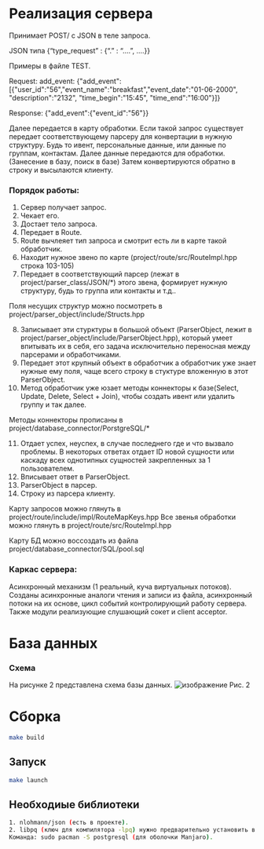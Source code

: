 # Реализация сервера
Принимает POST/ с JSON в теле запроса.

JSON типа {“type_request” : {“.” : “....”, ....}}

Примеры в файле TEST.

Request: add_event: {"add_event":[{"user_id":"56","event_name":"breakfast","event_date":"01-06-2000", "description":"2132", "time_begin":"15:45", "time_end":"16:00"}]}

Response: {"add_event":{"event_id":"56"}}

Далее передается в карту обработки. Если такой запрос существует передает соответствующему парсеру
для конвертации в нужную структуру. Будь то ивент, персональные данные, или данные по группам, контактам.
Далее данные передаются для обработки. (Занесение в базу, поиск в базе)
Затем конвертируются обратно в строку и высылаются клиенту.


### Порядок работы:
1. Сервер получает запрос. 
2. Чекает его.
3. Достает тело запроса.
4. Передает в Route.
5. Route вычлеяет тип запроса и смотрит есть ли в карте такой обработчик.
6. Находит нужное звено по карте (project/route/src/RouteImpl.hpp строка 103-105)
7. Передает в соответствующий парсер (лежат в project/parser_class/JSON/*) этого звена, формирует нужную структуру, будь то группа или контакты и т.д..

Поля несущих структур можно посмотреть в project/parser_object/include/Structs.hpp

8. Записывает эти стурктуры в большой объект (ParserObject, лежит в project/parser_object/include/ParserObject.hpp), который умеет впитывать их в себя, его задача исключительно переносная между парсерами и обработчиками.
9. Передает этот крупный объект в обработчик а обработчик уже знает нужные ему поля, чаще всего строку в стуктуре вложенную в этот ParserObject.
10. Метод обработчик уже юзает методы коннекторы к базе(Select, Update, Delete, Select + Join), чтобы создать ивент или удалить группу и так далее.
   
Методы коннекторы прописаны в project/database_connector/PorstgreSQL/*

11. Отдает успех, неуспех, в случае последнего где и что вызвало проблемы. В некоторых ответах отдает ID
новой сущности или каскаду всех однотипных сущностей закрепленных за 1 пользователем.
12. Вписывает ответ в ParserObject.
13. ParserObject в парсер.
14. Строку из парсера клиенту.

Карту запросов можно глянуть в project/route/include/impl/RouteMapKeys.hpp
Все звенья обработки можно глянуть в project/route/src/RouteImpl.hpp

Карту БД можно воссоздать из файла project/database_connector/SQL/pool.sql

### Каркас сервера:

Асинхронный механизм (1 реальный, куча виртуальных потоков). 
Созданы асинхронные аналоги чтения и записи из файла, асинхронный потоки на их основе,
цикл событий контролирующий работу сервера. Также модули реализующие слушающий сокет и client acceptor.

# База данных

### Схема

На рисунке 2 представлена схема базы данных.
![изображение](https://user-images.githubusercontent.com/88785411/151950671-2438e502-114e-4150-a825-ba3c3fcb01d1.png)
Рис. 2
</p>

# Сборка
```bash
make build
```

## Запуск
```bash
make launch
```

## Необходиые библиотеки
```bash
1. nlohmann/json (есть в проекте).
2. libpq (ключ для компилятора -lpq) нужно предварительно установить в системе.
Команда: sudo pacman -S postgresql (для оболочки Manjaro).
```
